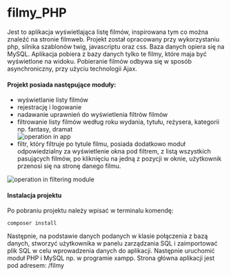 # filmy_PHP
Jest to aplikacja wyświetlająca listę filmów, inspirowana tym co można znaleźć na stronie filmweb. Projekt został opracowany przy wykorzystaniu php, silnika szablonów twig, javascriptu oraz css. Baza danych opiera się na MySQL. Aplikacja pobiera z bazy danych tylko te filmy, które maja być wyświetlone na widoku. Pobieranie filmów odbywa się w sposób asynchroniczny, przy użyciu technologii Ajax.
<h4>Projekt posiada następujące moduły:</h4>
<ul>
<li>wyświetlanie listy filmów</li>
<li>rejestrację i logowanie</li>
<li>nadawanie uprawnień do wyświetlenia filtrów filmów</li>
<li>filtrowanie listy filmów według roku wydania, tytułu, reżysera, kategorii np. fantasy, dramat</li>

<img src="https://i.imgur.com/GU3YEaY.gif" alt="operation in app">

<li>filtr, który filtruje po tytule filmu, posiada dodatkowo moduł odpowiedzialny za wyświetlenie okna pod filtrem, z listą wszystkich pasujących filmów, po kliknięciu na jedną z pozycji w oknie, użytkownik przenosi się na stronę danego filmu.</li>
</ul>
<img src="https://i.imgur.com/SzDsNrG.gif" alt="operation in filtering module">

<h4>Instalacja projektu</h4>
Po pobraniu projektu należy wpisać w terminalu komendę:
<pre><code>composer install</code></pre>
Następnie, na podstawie danych podanych w klasie połączenia z bazą danych, stworzyć użytkownika w panelu zarządzania SQL i zaimportować plik SQL w celu wprowadzenia danych do aplikacji.
Następnie uruchomić moduł PHP i MySQL np. w programie xampp. Strona główna aplikacji jest pod adresem: /filmy
